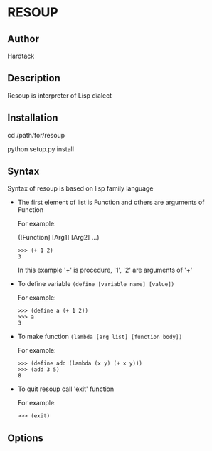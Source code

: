 RESOUP
======

Author
------

Hardtack

Description
-----------

Resoup is interpreter of Lisp dialect

Installation
------------

cd /path/for/resoup

python setup.py install

Syntax
------

Syntax of resoup is based on lisp family language

*   The first element of list is Function and others are arguments of Function
    
    For example:

    ([Function] [Arg1] [Arg2] ...)
    
        >>> (+ 1 2)
        3
    
    In this example '+' is procedure, '1', '2' are arguments of '+'
    
*   To define variable `(define [variable name] [value])`
    
    For example:
    
        >>> (define a (+ 1 2))
        >>> a
        3
    
*   To make function `(lambda [arg list] [function body])`
    
    For example:
    
        >>> (define add (lambda (x y) (+ x y)))
        >>> (add 3 5)
        8
        
*   To quit resoup call 'exit' function

    For example:

        >>> (exit)
        
    
Options
-------
